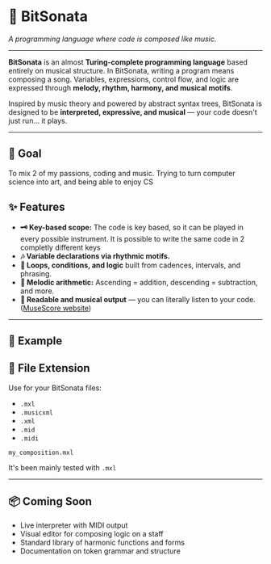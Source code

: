 # 🎵 BitSonata

*A programming language where code is composed like music.*

---

**BitSonata** is an almost **Turing-complete programming language** based entirely on musical structure. In BitSonata, writing a program means composing a song. Variables, expressions, control flow, and logic are expressed through **melody, rhythm, harmony, and musical motifs**.

Inspired by music theory and powered by abstract syntax trees, BitSonata is designed to be **interpreted, expressive, and musical** — your code doesn't just run… it plays.

---

## 🎯 Goal
To mix 2 of my passions, coding and music. Trying to turn computer science into art, and being able to enjoy CS 

## ✨ Features

- **🗝️ Key-based scope:** The code is key based, so it can be played in every possible instrument. It is possible to write the same code in 2 completly different keys
- **🎶 Variable declarations via rhythmic motifs.**
- **🔁 Loops, conditions, and logic** built from cadences, intervals, and phrasing.
- **🧠 Melodic arithmetic:** Ascending = addition, descending = subtraction, and more.
- **🎼 Readable and musical output** — you can literally listen to your code.
([MuseScore website](https://musescore.org/en))

---

## 📜 Example


## 📂 File Extension

Use for your BitSonata files:
- `.mxl`  
- `.musicxml`
- `.xml`
- `.mid`
- `.midi`



```
my_composition.mxl
```
It's been mainly tested with `.mxl`

---

## 📦 Coming Soon

- Live interpreter with MIDI output
- Visual editor for composing logic on a staff
- Standard library of harmonic functions and forms
- Documentation on token grammar and structure

